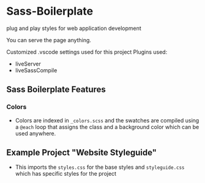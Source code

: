 # Sass-Boilerplate
plug and play styles for web application development

You can serve the page anything.

Customized .vscode settings used for this project
Plugins used:
 - liveServer
 - liveSassCompile

## Sass Boilerplate Features
### Colors 
 - Colors are indexed in `_colors.scss` and the swatches are compiled using a `@each` loop that assigns the class and a background color which can be used anywhere.
 
## Example Project "Website Styleguide"
 - This imports the `styles.css` for the base styles and `styleguide.css` which has specific styles for the project
